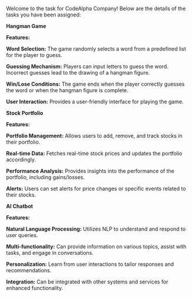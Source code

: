 Welcome to the task for CodeAlpha Company! Below are the details of the tasks you have been assigned:

**Hangman Game**

**Features:**

**Word Selection:** 
The game randomly selects a word from a predefined list for the player to guess.

**Guessing Mechanism:** 
Players can input letters to guess the word. Incorrect guesses lead to the drawing of a hangman figure.

**Win/Lose Conditions:**
The game ends when the player correctly guesses the word or when the hangman figure is complete.

**User Interaction:**
Provides a user-friendly interface for playing the game.

**Stock Portfolio**

**Features:**

**Portfolio Management:** 
Allows users to add, remove, and track stocks in their portfolio.

**Real-time Data:** 
Fetches real-time stock prices and updates the portfolio accordingly.

**Performance Analysis:**
Provides insights into the performance of the portfolio, including gains/losses.

**Alerts:** 
Users can set alerts for price changes or specific events related to their stocks.

**AI Chatbot**

**Features:**

**Natural Language Processing:**
Utilizes NLP to understand and respond to user queries.

**Multi-functionality:** 
Can provide information on various topics, assist with tasks, and engage in conversations.

**Personalization:**
Learn from user interactions to tailor responses and recommendations.

**Integration:**
Can be integrated with other systems and services for enhanced functionality.
